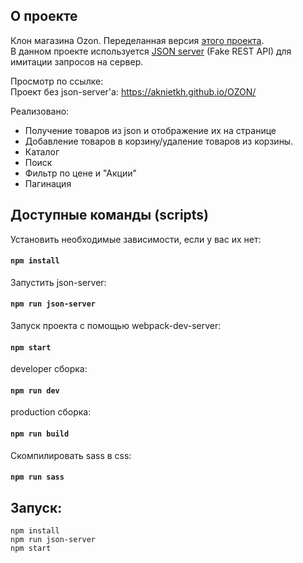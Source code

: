 ## О проекте

Клон магазина Ozon. Переделанная версия [этого проекта](https://github.com/AknietKh/OZON). <br/>
В данном проекте используется [JSON server](https://github.com/typicode/json-server) (Fake REST API) для имитации запросов на сервер.

Просмотр по ссылке:<br/>
Проект без json-server'a: https://aknietkh.github.io/OZON/

Реализовано:<br/>
* Получение товаров из json и отображение их на странице<br/>
* Добавление товаров в корзину/удаление товаров из корзины.<br/>
* Каталог<br/>
* Поиск<br/>
* Фильтр по цене и "Акции"<br/>
* Пагинация<br/>

## Доступные команды (scripts)
Установить необходимые зависимости, если у вас их нет:
#### `npm install`
Запустить json-server:
#### `npm run json-server`
Запуск проекта с помощью webpack-dev-server:
#### `npm start`
developer сборка:
#### `npm run dev`
production сборка: 
#### `npm run build`
Скомпилировать sass в css: 
#### `npm run sass`

## Запуск:
    npm install
    npm run json-server
    npm start